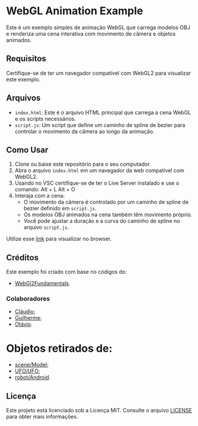 # WebGL Animation Example

Este é um exemplo simples de animação WebGL que carrega modelos OBJ e renderiza uma cena interativa com movimento de câmera e objetos animados.

## Requisitos

Certifique-se de ter um navegador compatível com WebGL2 para visualizar este exemplo.

## Arquivos

- `index.html`: Este é o arquivo HTML principal que carrega a cena WebGL e os scripts necessários.
- `script.js`: Um script que define um caminho de spline de bezier para controlar o movimento da câmera ao longo da animação.

## Como Usar

1. Clone ou baixe este repositório para o seu computador.
2. Abra o arquivo `index.html` em um navegador da web compatível com WebGL2.
3. Usando no VSC certifique-se de ter o Live Server instalado e use o comando: Alt + L Alt + O
4. Interaja com a cena:
   - O movimento da câmera é controlado por um caminho de spline de bezier definido em `script.js`.
   - Os modelos OBJ animados na cena também têm movimento próprio.
   - Você pode ajustar a duração e a curva do caminho de spline no arquivo `script.js`.

Utilize esse [link](https://regretcode.github.io/CG-1/) para visualizar no browser.

## Créditos

Este exemplo foi criado com base no códigos do: 

- [WebGl2Fundamentals](https://webgl2fundamentals.org/webgl/lessons/webgl-load-obj-w-mtl.html).

### Colaboradores

- [Cláudio](https://github.com/CloudioJ);
- [Guilherme](https://github.com/GuilhermeCaruso);
- [Otávio](https://github.com/OtavioFSantos).

# Objetos retirados de:
- [scene/Model](https://www.turbosquid.com/pt_br/3d-models/scifi-spiral-tower-twisted-torus-3d-model-1891792);
- [UFO/UFO](https://www.turbosquid.com/3d-models/u-f-o-max-free/167887);
- [robot/Android](https://www.turbosquid.com/pt_br/3d-models/new-android-3ds-free/757160).

## Licença

Este projeto está licenciado sob a Licença MIT. Consulte o arquivo [LICENSE](https://github.com/git/git-scm.com/blob/main/MIT-LICENSE.txt) para obter mais informações.
